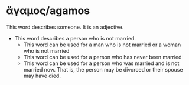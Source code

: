 # ἄγαμος/agamos

This word describes someone. It is an adjective.

* This word describes a person who is not married.
    * This word can be used for a man who is not married or a woman who is not married
    * This word can be used for a person who has never been married
    * This word can be used for a person who was married and is not married now. That is, the person may be divorced or their spouse may have died. 
